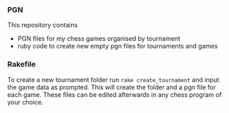 ### PGN

This repository contains
* PGN files for my chess games organised by tournament
* ruby code to create new empty pgn files for tournaments and games

### Rakefile

To create a new tournament folder run `rake create_tournament` and input the game data as prompted.
This will create the folder and a pgn file for each game. These files can be edited afterwards in any chess program of your choice.
